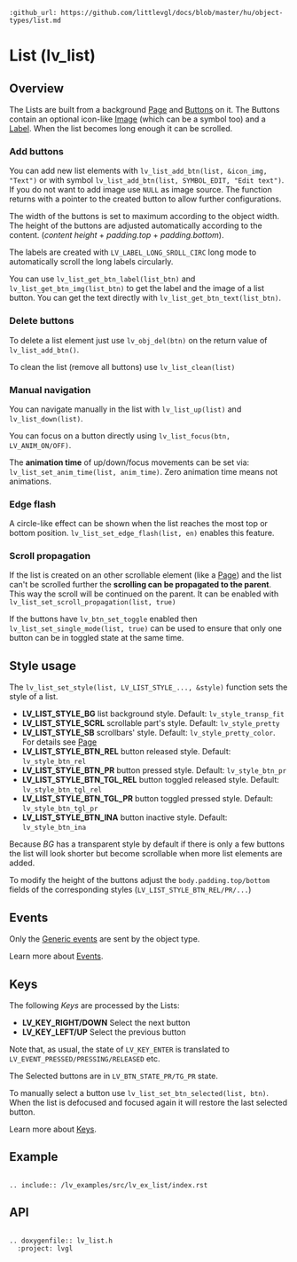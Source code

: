 ```eval_rst
:github_url: https://github.com/littlevgl/docs/blob/master/hu/object-types/list.md
```
# List (lv_list)

## Overview

The Lists are built from a background [Page](/object-types/page) and [Buttons](/object-types/btn) on it. 
The Buttons contain an optional icon-like [Image](/object-types/img) (which can be a symbol too) and a [Label](/object-types/label). 
When the list becomes long enough it can be scrolled. 

### Add buttons
You can add new list elements with `lv_list_add_btn(list, &icon_img, "Text")` or with symbol `lv_list_add_btn(list, SYMBOL_EDIT, "Edit text")`. 
If you do not want to add image use `NULL` as image source. The function returns with a pointer to the created button to allow further configurations.

The width of the buttons is set to maximum according to the object width. 
The height of the buttons are adjusted automatically according to the content. (*content height* + *padding.top* + *padding.bottom*).

The labels are created with `LV_LABEL_LONG_SROLL_CIRC` long mode to automatically scroll the long labels circularly.

You can use `lv_list_get_btn_label(list_btn)` and `lv_list_get_btn_img(list_btn)` to get the label and the image of a list button. You can get the text directly with `lv_list_get_btn_text(list_btn)`.

### Delete buttons
To delete a list element just use `lv_obj_del(btn)` on the return value of `lv_list_add_btn()`. 

To clean the list (remove all buttons) use `lv_list_clean(list)`


### Manual navigation
You can navigate manually in the list with `lv_list_up(list)` and `lv_list_down(list)`.

You can focus on a button directly using `lv_list_focus(btn, LV_ANIM_ON/OFF)`.

The **animation time** of up/down/focus movements can be set via: `lv_list_set_anim_time(list, anim_time)`. Zero animation time means not animations. 

### Edge flash
A circle-like effect can be shown when the list reaches the most top or bottom position. 
`lv_list_set_edge_flash(list, en)` enables this feature.

### Scroll propagation
If the list is created on an other scrollable element (like a [Page](/object-types/page)) and the list can't be scrolled further the **scrolling can be propagated to the parent**. 
This way the scroll will be continued on the parent. It can be enabled with `lv_list_set_scroll_propagation(list, true)`

If the buttons have `lv_btn_set_toggle` enabled then `lv_list_set_single_mode(list, true)` can be used to ensure that only one button can be in toggled state at the same time.

## Style usage

The `lv_list_set_style(list, LV_LIST_STYLE_..., &style)` function sets the style of a list. 
- **LV_LIST_STYLE_BG** list background style. Default: `lv_style_transp_fit`
- **LV_LIST_STYLE_SCRL** scrollable part's style. Default: `lv_style_pretty`
- **LV_LIST_STYLE_SB** scrollbars' style. Default: `lv_style_pretty_color`. For details see [Page](/object-types/page) 
- **LV_LIST_STYLE_BTN_REL** button released style. Default: `lv_style_btn_rel`
- **LV_LIST_STYLE_BTN_PR** button pressed style. Default: `lv_style_btn_pr`
- **LV_LIST_STYLE_BTN_TGL_REL** button toggled released style. Default: `lv_style_btn_tgl_rel`
- **LV_LIST_STYLE_BTN_TGL_PR** button toggled pressed style. Default: `lv_style_btn_tgl_pr`
- **LV_LIST_STYLE_BTN_INA** button inactive style. Default: `lv_style_btn_ina`

Because *BG* has a transparent style by default if there is only a few buttons the list will look shorter but become scrollable when more list elements are added.

To modify the height of the buttons adjust the `body.padding.top/bottom` fields of the corresponding styles (`LV_LIST_STYLE_BTN_REL/PR/...`)


## Events
Only the [Generic events](/overview/event.html#generic-events) are sent by the object type.

Learn more about [Events](/overview/event).

## Keys
The following *Keys* are processed by the Lists:
- **LV_KEY_RIGHT/DOWN** Select the next button
- **LV_KEY_LEFT/UP** Select the previous button

Note that, as usual, the state of `LV_KEY_ENTER` is translated to `LV_EVENT_PRESSED/PRESSING/RELEASED` etc.

The Selected buttons are in `LV_BTN_STATE_PR/TG_PR` state.

To manually select a button use `lv_list_set_btn_selected(list, btn)`. When the list is defocused and focused again it will restore the last selected button.

Learn more about [Keys](/overview/indev).


## Example

```eval_rst

.. include:: /lv_examples/src/lv_ex_list/index.rst

```

## API 

```eval_rst

.. doxygenfile:: lv_list.h
  :project: lvgl
        
```

